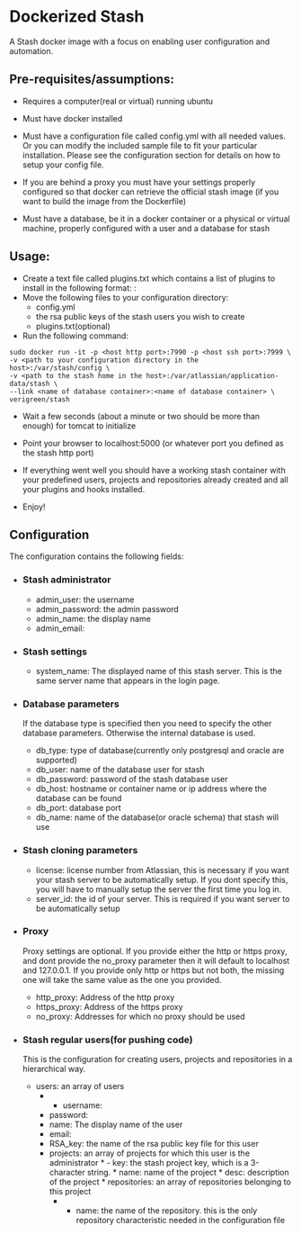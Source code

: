 # Dockerized Stash

A Stash docker image with a focus on enabling user configuration and automation.

## Pre-requisites/assumptions:

* Requires a computer(real or virtual) running ubuntu
* Must have docker installed 
* Must have a configuration file called config.yml with all needed values. Or you can modify the included sample file to fit your particular installation. Please see the configuration section for details on how to setup your config file.

* If you are behind a proxy you must have your settings properly configured so that docker can retrieve the official stash image (if you want to build the image from the Dockerfile)
* Must have a database, be it in a docker container or a physical or virtual machine, properly configured with a user and a database for stash

## Usage:

* Create a text file called plugins.txt which contains a list of plugins to install in the following format: <plugin name>:<plugin version>
* Move the following files to your configuration directory:
   * config.yml
   * the rsa public keys of the stash users you wish to create
   * plugins.txt(optional)
* Run the following command:
``` 
sudo docker run -it -p <host http port>:7990 -p <host ssh port>:7999 \
-v <path to your configuration directory in the host>:/var/stash/config \
-v <path to the stash home in the host>:/var/atlassian/application-data/stash \
--link <name of database container>:<name of database container> \
verigreen/stash
```

* Wait a few seconds (about a minute or two should be more than enough)  for tomcat to initialize

* Point your browser to localhost:5000 (or whatever port you defined as the stash http port)
* If everything went well you should have a working stash container with your predefined users, projects and repositories already created and all your plugins and hooks installed.
* Enjoy!

## Configuration
The configuration contains the following fields:
* ### Stash administrator
   * admin_user: the username 
   * admin_password: the admin password
   * admin_name: the display name
   * admin_email: 

* ### Stash settings
   * system_name: The displayed name of this stash server. This is the same server name that appears in the login page.
    
* ### Database parameters
  If the database type is specified then you need to specify the other database parameters. Otherwise the internal database is used.

   * db_type: type of database(currently only postgresql and oracle are supported)
   * db_user: name of the database user for stash
   * db_password: password of the stash database user
   * db_host: hostname or container name or ip address where the database can be found
   * db_port: database port 
   * db_name: name of the database(or oracle schema) that stash will use

* ### Stash cloning parameters
   * license: license number from Atlassian, this is necessary if you want your stash server to be automatically setup. If you dont specify this, you 
   will have to manually setup the server the first time you log in.
   * server_id: the id of your server. This is required if you want server to be automatically setup
* ### Proxy
   Proxy settings are optional. If you provide either the http or https proxy, and dont provide the no_proxy parameter then it will default to localhost and 127.0.0.1. If you provide only http or https but not both, the missing one will take the same value as the one you provided.

   * http_proxy: Address of the http proxy
   * https_proxy: Address of the https proxy
   * no_proxy: Addresses for which no proxy should be used

* ### Stash regular users(for pushing code)
  This is the configuration for creating users, projects and repositories in a hierarchical way.
   * users: an array of users
      * - username: 
      *   password:
      *   name: The display name of the user
      *   email:
      *   RSA_key: the name of the rsa public key file for this user
      *   projects: an array of projects for which this user is the administrator
         * - key: the stash project key, which is a 3-character string.
         *   name: name of the project
         *   desc: description of the project
         * repositories: an array of repositories belonging to this project
            * - name: the name of the repository. this is the only repository characteristic needed in the configuration file